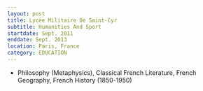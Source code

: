 ```yaml
---
layout: post
title: Lycée Militaire De Saint-Cyr
subtitle: Humanities And Sport
startdate: Sept. 2011
enddate: Sept. 2013
location: Paris, France
category: EDUCATION
---
```


- Philosophy (Metaphysics), Classical French Literature, French Geography, French History (1850-1950)